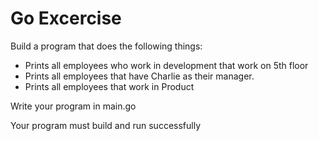 # Go Excercise

Build a program that does the following things:

- Prints all employees who work in development that work on 5th floor
- Prints all employees that have Charlie as their manager.
- Prints all employees that work in Product

Write your program in main.go

Your program must build and run successfully
